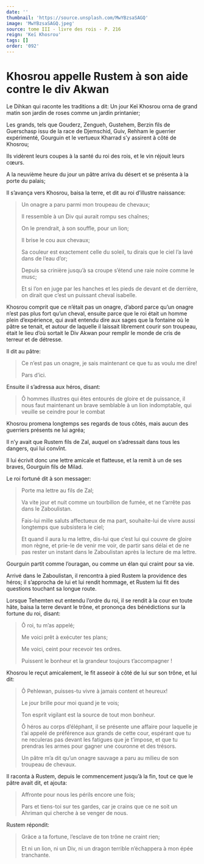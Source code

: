```yaml
---
date: ''
thumbnail: 'https://source.unsplash.com/MwYBzsaSAGQ'
image: 'MwYBzsaSAGQ.jpeg'
source: tome III - livre des rois - P. 216
reign: 'Keï Khosrou'
tags: []
order: '092'
---
```


# Khosrou appelle Rustem à son aide contre le div Akwan

Le Dihkan qui raconte les traditions a dit: Un jour Keï Khosrou orna de grand matin son jardin de roses comme un jardin printanier;

Les grands, tels que Gouderz, Zengueh, Gustehem, Berzin fils de Guerschasp issu de la race de Djemschid, Guiv, Rehham le guerrier expérimenté, Gourguin et le vertueux Kharrad s’y assirent à côté de Khosrou;

Ils vidèrent leurs coupes à la santé du roi des rois, et le vin réjouit leurs cœurs.

A la neuvième heure du jour un pâtre arriva du désert et se présenta à la porte du palais;

Il s’avança vers Khosrou, baisa la terre, et dit au roi d’illustre naissance:

> Un onagre a paru parmi mon troupeau de chevaux;
>
> Il ressemble à un Div qui aurait rompu ses chaînes;
>
> On le prendrait, à son souffle, pour un lion;
>
> Il brise le cou aux chevaux;
>
> Sa couleur est exactement celle du soleil, tu dirais que le ciel l’a lavé dans de l’eau d’or;
>
> Depuis sa crinière jusqu’à sa croupe s’étend une raie noire comme le musc;
>
> Et si l’on en juge par les hanches et les pieds de devant et de derrière, on dirait que c’est un puissant cheval isabelle.

Khosrou comprit que ce n’était pas un onagre, d’abord parce qu’un onagre n’est pas plus fort qu’un cheval, ensuite parce que le roi était un homme plein d’expérience, qui avait entendu dire aux sages que la fontaine où le pâtre se tenait, et autour de laquelle il laissait librement courir son troupeau, était le lieu d’où sortait le Div Akwan pour remplir le monde de cris de terreur et de détresse.

Il dit au pâtre:

> Ce n’est pas un onagre, je sais maintenant ce que tu as voulu me dire!
>
> Pars d’ici.

Ensuite il s’adressa aux héros, disant:

> Ô hommes illustres qui êtes entourés de gloire et de puissance, il nous faut maintenant un brave semblable à un lion indomptable, qui veuille se ceindre pour le combat

Khosrou promena longtemps ses regards de tous côtés, mais aucun des guerriers présents ne lui agréa;

Il n’y avait que Rustem fils de Zal, auquel on s’adressait dans tous les dangers, qui lui convînt.

Il lui écrivit donc une lettre amicale et flatteuse, et la remit à un de ses braves, Gourguin fils de Milad.

Le roi fortuné dit à son messager:

> Porte ma lettre au fils de Zal;
>
> Va vite jour et nuit comme un tourbillon de fumée, et ne t’arrête pas dans le Zaboulistan.
>
> Fais-lui mille saluts affectueux de ma part, souhaite-lui de vivre aussi longtemps que subsistera le ciel;
>
> Et quand il aura lu ma lettre, dis-lui que c’est lui qui couvre de gloire mon règne, et prie-le de venir me voir, de partir sans délai et de ne pas rester un instant dans le Zaboulistan après la lecture de ma lettre.

Gourguin partit comme l’ouragan, ou comme un élan qui craint pour sa vie.

Arrivé dans le Zaboulistan, il rencontra à pied Rustem la providence des héros; il s’approcha de lui et lui rendit hommage, et Rustem lui fit des questions touchant sa longue route.

Lorsque Tehemten eut entendu l’ordre du roi, il se rendit à la cour en toute hâte, baisa la terre devant le trône, et prononça des bénédictions sur la fortune du roi, disant:

> Ô roi, tu m’as appelé;
>
> Me voici prêt à exécuter tes plans;
>
> Me voici, ceint pour recevoir tes ordres.
>
> Puissent le bonheur et la grandeur toujours t’accompagner !

Khosrou le reçut amicalement, le fit asseoir à côté de lui sur son trône, et lui dit:

> Ô Pehlewan, puisses-tu vivre à jamais content et heureux!
>
> Le jour brille pour moi quand je te vois;
>
> Ton esprit vigilant est la source de tout mon bonheur.
>
> Ô héros au corps d’éléphant, il se présente une affaire pour laquelle je t’ai appelé de préférence aux grands de cette cour, espérant que tu ne reculeras pas devant les fatigues que je t’impose, et que tu prendras les armes pour gagner une couronne et des trésors.
>
> Un pâtre m’a dit qu’un onagre sauvage a paru au milieu de son troupeau de chevaux.

Il raconta à Rustem, depuis le commencement jusqu’à la fin, tout ce que le pâtre avait dit, et ajouta:

> Affronte pour nous les périls encore une fois;
>
> Pars et tiens-toi sur tes gardes, car je crains que ce ne soit un Ahriman qui cherche à se venger de nous.

Rustem répondit:

> Grâce a ta fortune, l’esclave de ton trône ne craint rien;
>
> Et ni un lion, ni un Div, ni un dragon terrible n’échappera à mon épée tranchante.
